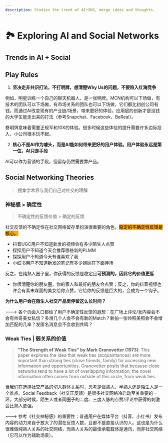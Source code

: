 ```yaml
---
description: Studies the trend of AI+SNS, merge ideas and thoughts.
---
```


# 🏞 Exploring AI and Social Networks

## Trends in AI + Social



## Play Rules

1. **坚决走非共识打法，不打明牌，想清楚Why Us的问题，不要陷入红海竞争**

例如，明星训练一个自己的聊天机器人，是一张明牌。MCN机构可以下场做，有技术的团队可以下场做，有市场关系的团队也可以下场做，它们都比初创公司有钱。而通过AI改变现有的产业链/场景，带来更好的体验，应用层的创新才是没钱的大学生能走出来的打法（参考Snapchat、Facebook、BeReal）。

卷明牌意味着需要正规军和10X的体验。很多时候这些体验的提升需要许多边际投入，小公司根本玩不起。

2. **核心不是AI作为噱头，而是AI能如何带来更好的用户体验。用户体验永远是第一位，AI只是手段**

AI可以作为营销的手段，但留存仍然需要靠产品。



## Social Networking Theories

> 搜集学术界与我们自己对社交的理解

### 神秘感 > 确定性

> 不确定性的反馈价值 > 确定的反馈

社交反馈的不确定性在社交网络留存里扮演很重要的角色。<mark style="background-color:orange;">稳定的不确定性反馈是核心。</mark>

* 抖音UGC用户不知道新发的视频会有多少陌生人点赞
* 探探用户不知道今天会推荐哪些新的PLMM
* 探探用户不知道今天有谁喜欢了我
* 小红书用户不知道新发的笔记有多少姐妹在下面捧场

反之，在纯熟人圈子里，你获得的反馈是稳定且**可预测的，因此它的价值更低**

* 你很清楚你的朋友圈，你的家人和最好的朋友会点赞；反之，你的抖音视频也许会有素未谋面的美女给你点赞，它给你的反馈是巨大的，会成为一个钩子。

**为什么用户会在陌生人社交产品里停留这么长时间？**

\---> 各个页面入口都给了用户不确定性反馈的遐想：在广场上评论/发内容会不会有帅哥美女私信？多滑几个人会不会有新的Match？新拍一张帅照美照会不会增加匹配的几率？发匿名消息会不会收到共鸣？





### Weak Ties | 弱关系的价值

> **"The Strength of Weak Ties" by Mark Granovetter (1973)**: This paper explores the idea that weak ties (acquaintances) are more important than strong ties (close friends, family) for accessing new information and opportunities. Granovetter posits that because close networks tend to have a lot of overlapping information, the novel information often comes from outside of this circle, from weak ties.

当我们在选择社交产品的切入群体关系时，思考是做熟人、半熟人还是陌生人是一个难点。Social Feedback（社交正反馈）是很多社交网络冷启动至关重要的一环。大部分时候，陌生人或者同圈子的二度、三度人脉的点赞/评论中获得的刺激会比熟人更强。

\---> 参考《社交神秘感》的重要性：普通用户在媒体平台（抖音、小红书）发布内容的动力来自于放大了的潜在反馈人数，且都不是直接认识的人。这也是为什么很难做纯熟人关系的社交网络，而熟人关系的最佳承载载体是通讯，而非社交网络（它可以作为辅助场景）。

###
